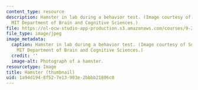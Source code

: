 ```yaml
---
content_type: resource
description: Hamster in lab during a behavior test. (Image courtesy of Schneider Laboratory,
  MIT Department of Brain and Cognitive Sciences.)
file: https://ol-ocw-studio-app-production.s3.amazonaws.com/courses/9-201-advanced-animal-behavior-spring-2000/1a94d1948f527e13903e2bbbb21806c0_9-201s00-th.jpg
file_type: image/jpeg
image_metadata:
  caption: Hamster in lab during a behavior test. (Image courtesy of Schneider Laboratory,
    MIT Department of Brain and Cognitive Sciences.)
  credit: ''
  image-alt: Photograph of a hamster.
resourcetype: Image
title: Hamster (thumbnail)
uid: 1a94d194-8f52-7e13-903e-2bbbb21806c0
---
```

